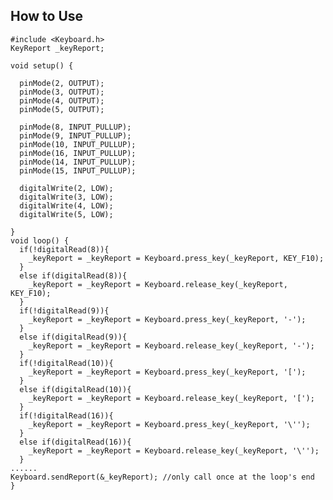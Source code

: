 How to Use
------
    #include <Keyboard.h>
    KeyReport _keyReport;

    void setup() {

      pinMode(2, OUTPUT);
      pinMode(3, OUTPUT);
      pinMode(4, OUTPUT);
      pinMode(5, OUTPUT);

      pinMode(8, INPUT_PULLUP);
      pinMode(9, INPUT_PULLUP);
      pinMode(10, INPUT_PULLUP);
      pinMode(16, INPUT_PULLUP);
      pinMode(14, INPUT_PULLUP);
      pinMode(15, INPUT_PULLUP);

      digitalWrite(2, LOW);
      digitalWrite(3, LOW);
      digitalWrite(4, LOW);
      digitalWrite(5, LOW);

    }
    void loop() {
      if(!digitalRead(8)){
        _keyReport = _keyReport = Keyboard.press_key(_keyReport, KEY_F10);
      }
      else if(digitalRead(8)){
        _keyReport = _keyReport = Keyboard.release_key(_keyReport, KEY_F10);
      }
      if(!digitalRead(9)){
        _keyReport = _keyReport = Keyboard.press_key(_keyReport, '-');
      }
      else if(digitalRead(9)){
        _keyReport = _keyReport = Keyboard.release_key(_keyReport, '-');
      }
      if(!digitalRead(10)){
        _keyReport = _keyReport = Keyboard.press_key(_keyReport, '[');
      }
      else if(digitalRead(10)){
        _keyReport = _keyReport = Keyboard.release_key(_keyReport, '[');
      }
      if(!digitalRead(16)){
        _keyReport = _keyReport = Keyboard.press_key(_keyReport, '\'');
      }
      else if(digitalRead(16)){
        _keyReport = _keyReport = Keyboard.release_key(_keyReport, '\'');
      }
    ......
    Keyboard.sendReport(&_keyReport); //only call once at the loop's end
    }
